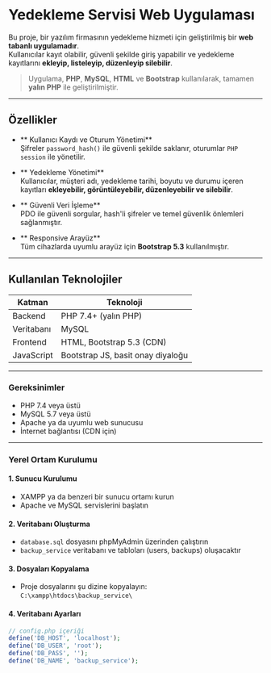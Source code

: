 #  Yedekleme Servisi Web Uygulaması

Bu proje, bir yazılım firmasının yedekleme hizmeti için geliştirilmiş bir **web tabanlı uygulamadır**.  
Kullanıcılar kayıt olabilir, güvenli şekilde giriş yapabilir ve yedekleme kayıtlarını **ekleyip, listeleyip, düzenleyip silebilir**.

> Uygulama, **PHP**, **MySQL**, **HTML** ve **Bootstrap** kullanılarak, tamamen **yalın PHP** ile geliştirilmiştir.

---

##  Özellikler

- ** Kullanıcı Kaydı ve Oturum Yönetimi**  
  Şifreler `password_hash()` ile güvenli şekilde saklanır, oturumlar `PHP session` ile yönetilir.

- ** Yedekleme Yönetimi**  
  Kullanıcılar, müşteri adı, yedekleme tarihi, boyutu ve durumu içeren kayıtları **ekleyebilir, görüntüleyebilir, düzenleyebilir ve silebilir**.

- ** Güvenli Veri İşleme**  
  PDO ile güvenli sorgular, hash'li şifreler ve temel güvenlik önlemleri sağlanmıştır.

- ** Responsive Arayüz**  
  Tüm cihazlarda uyumlu arayüz için **Bootstrap 5.3** kullanılmıştır.

---

##  Kullanılan Teknolojiler

| Katman     | Teknoloji              |
|------------|------------------------|
| Backend    | PHP 7.4+ (yalın PHP)   |
| Veritabanı | MySQL                  |
| Frontend   | HTML, Bootstrap 5.3 (CDN) |
| JavaScript | Bootstrap JS, basit onay diyaloğu |

---

### Gereksinimler

- PHP 7.4 veya üstü  
- MySQL 5.7 veya üstü  
- Apache ya da uyumlu web sunucusu  
- İnternet bağlantısı (CDN için)

---

###  Yerel Ortam Kurulumu

#### 1. Sunucu Kurulumu
- XAMPP ya da benzeri bir sunucu ortamı kurun  
- Apache ve MySQL servislerini başlatın

#### 2. Veritabanı Oluşturma
- `database.sql` dosyasını phpMyAdmin üzerinden çalıştırın  
- `backup_service` veritabanı ve tabloları (users, backups) oluşacaktır

#### 3. Dosyaları Kopyalama
- Proje dosyalarını şu dizine kopyalayın:  
  `C:\xampp\htdocs\backup_service\`

#### 4. Veritabanı Ayarları
```php
// config.php içeriği
define('DB_HOST', 'localhost');
define('DB_USER', 'root');
define('DB_PASS', '');
define('DB_NAME', 'backup_service');
